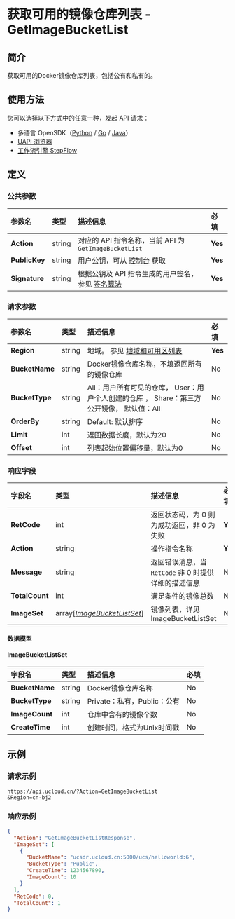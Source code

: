 # 获取可用的镜像仓库列表 - GetImageBucketList

## 简介

获取可用的Docker镜像仓库列表，包括公有和私有的。





## 使用方法

您可以选择以下方式中的任意一种，发起 API 请求：
- 多语言 OpenSDK（[Python](https://github.com/ucloud/ucloud-sdk-python3) / [Go](https://github.com/ucloud/ucloud-sdk-go) / [Java](https://github.com/ucloud/ucloud-sdk-java)）
- [UAPI 浏览器](https://console.ucloud.cn/uapi/detail?id=GetImageBucketList)
- [工作流引擎 StepFlow](https://console.ucloud.cn/stepflow/manage/)

## 定义

### 公共参数

| 参数名 | 类型 | 描述信息 | 必填 |
|:---|:---|:---|:---|
| **Action**     | string  | 对应的 API 指令名称，当前 API 为 `GetImageBucketList`                        | **Yes** |
| **PublicKey**  | string  | 用户公钥，可从 [控制台](https://console.ucloud.cn/uapi/apikey) 获取                                             | **Yes** |
| **Signature**  | string  | 根据公钥及 API 指令生成的用户签名，参见 [签名算法](api/summary/signature.md)  | **Yes** |

### 请求参数

| 参数名 | 类型 | 描述信息 | 必填 |
|:---|:---|:---|:---|
| **Region** | string | 地域。 参见 [地域和可用区列表](api/summary/regionlist) |**Yes**|
| **BucketName** | string | Docker镜像仓库名称，不填返回所有的镜像仓库 |No|
| **BucketType** | string | All：用户所有可见的仓库， User：用户个人创建的仓库 ， Share：第三方公开镜像， 默认值：All |No|
| **OrderBy** | string | Default: 默认排序 |No|
| **Limit** | int | 返回数据长度，默认为20 |No|
| **Offset** | int | 列表起始位置偏移量，默认为0 |No|

### 响应字段

| 字段名 | 类型 | 描述信息 | 必填 |
|:---|:---|:---|:---|
| **RetCode** | int | 返回状态码，为 0 则为成功返回，非 0 为失败 |**Yes**|
| **Action** | string | 操作指令名称 |**Yes**|
| **Message** | string | 返回错误消息，当 `RetCode` 非 0 时提供详细的描述信息 |No|
| **TotalCount** | int | 满足条件的镜像总数 |No|
| **ImageSet** | array[[*ImageBucketListSet*](#ImageBucketListSet)] | 镜像列表，详见 ImageBucketListSet |No|

#### 数据模型


#### ImageBucketListSet

| 字段名 | 类型 | 描述信息 | 必填 |
|:---|:---|:---|:---|
| **BucketName** | string | Docker镜像仓库名称 |No|
| **BucketType** | string | Private：私有，Public：公有 |No|
| **ImageCount** | int | 仓库中含有的镜像个数 |No|
| **CreateTime** | int | 创建时间，格式为Unix时间戳 |No|

## 示例

### 请求示例
    
```
https://api.ucloud.cn/?Action=GetImageBucketList
&Region=cn-bj2
```

### 响应示例
    
```json
{
  "Action": "GetImageBucketListResponse",
  "ImageSet": [
    {
      "BucketName": "ucsdr.ucloud.cn:5000/ucs/helloworld:6",
      "BucketType": "Public",
      "CreateTime": 1234567890,
      "ImageCount": 10
    }
  ],
  "RetCode": 0,
  "TotalCount": 1
}
```





